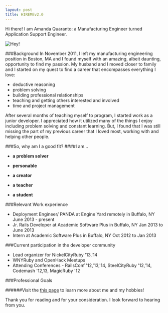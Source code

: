 ```yaml
---
layout: post
title: HIREMEv2.0
---
```


Hi there! I am Amanda Quaranto: a Manufacturing Engineer turned Application Support Engineer.

![Hey!](http://howstuffworks.files.wordpress.com/2011/08/panda4.jpg)


###Background
In November 2011, I left my manufacturing engineering position in Boston, MA and I found myself with an amazing, albeit daunting, opportunity to find my passion. My husband and I moved closer to family and I started on my quest to find a career that encompasses everything I love:

* deductive reasoning
* problem solving
* building professional relationships
* teaching and getting others interested and involved  
* time and project management

After several months of teaching myself to program, I started work as a junior developer. I appreciated how it utilized many of the things I enjoy including problem solving and constant learning. But, I found that I was still missing the part of my previous career that I loved most, working with and helping other people.

###So, why am I a good fit?
####I am...

* **a problem solver**

<!-- As a manufacturing engineer one of my primary functions was "problem solver". This included customer/supplier issues, design problems, and machine programming and maintenance.

This was further improved while working as a deployment engineer. I spent most of my workday helping new customers get comfortable with the platform. This was done over live chat as well as through skype and email communication.
 -->
* **personable**

<!-- In my final year at RIT, I worked on a capstone project with my entire senior class (11 people). I was selected to be the voice of my capstone group. I presented both our midterm and final presentations to faculty, including the head of the department.

At Engine Yard, I spend much of my time speaking with customers. I always do my very best to make sure the customer has everything they need to be successful. -->

* **a creator** 

<!-- I have been spending 

I have been a knitter and crocheter for 15 years. I love the feeling of accomplishment associated with the creation of something tangible. (And, yarn projects are the perfect thing to keep warm during Buffalo winters).
 -->
* **a teacher**

<!-- 
While in my second year of college I started a student chapter of the Society of Manufacturing Engineers(SME).  The group worked on many projects which included programming the hotdog robot [Version 1:Tabletop](http://www.youtube.com/watch?v=enmuwG5rOGA), [Version 2: Mobile](http://www.youtube.com/watch?v=6LXdhUK-wXk). This project was shown at the ImagineRIT festival in Rochester, NY with the hope of getting children interested in engineering.

Also while in college, I was a member of Women in Technology (WIT). Several times a year we invited local girl scouts to RIT to learn about different engineering disciplines. I led the activities for mechanical engineering and material science.

I also organize the local [knit and crochet](www.meetup.com/Buffalo-Knit-and-Crochet) group in Buffalo. Once a month we have a dedicated Learning Night were we teach new members the craft.
 -->

* **a student**

<!-- 
I find that I am constantly learning. I always try to surround myself with intellegent people
 -->

###Relevant Work experience

* Deployment Engineer/ PANDA at Engine Yard remotely in Buffalo, NY June 2013 - present
* Jr. Rails Developer at Academic Software Plus in Buffalo, NY Jan 2013 to June 2013
* Intern at Academic Software Plus in Buffalo, NY Oct 2012 to Jan 2013


###Current participation in the developer community

* Lead organizer for NickelCityRuby '13,'14
* WNYRuby and OpenHack Meetups
* Attending Conferences - RailsConf '12,'13,'14, SteelCityRuby '12,'14, Codemash '12,13, MagicRuby '12


###Professional Goals
<!-- * Improve D3/Javascript skills and  -->

######Visit the [this page](http://aquaranto.github.io/about.html) to learn more about me and my hobbies!


Thank you for reading and for your consideration. I look forward to hearing from you.